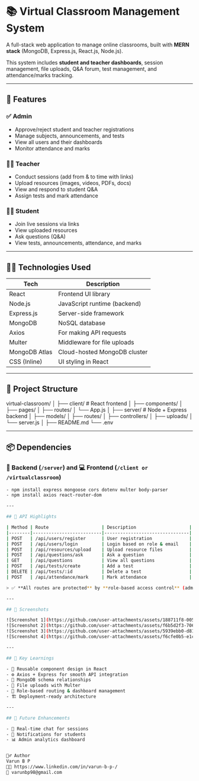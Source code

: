 # 📚 Virtual Classroom Management System

A full-stack web application to manage online classrooms, built with **MERN stack** (MongoDB, Express.js, React.js, Node.js).

This system includes **student and teacher dashboards**, session management, file uploads, Q&A forum, test management, and attendance/marks tracking.

---

## 🚀 Features

### ✅ Admin
- Approve/reject student and teacher registrations
- Manage subjects, announcements, and tests
- View all users and their dashboards
- Monitor attendance and marks

### 👨‍🏫 Teacher
- Conduct sessions (add from & to time with links)
- Upload resources (images, videos, PDFs, docs)
- View and respond to student Q&A
- Assign tests and mark attendance

### 👨‍🎓 Student
- Join live sessions via links
- View uploaded resources
- Ask questions (Q&A)
- View tests, announcements, attendance, and marks

---

## 🧑‍💻 Technologies Used

| Tech          | Description                          |
|---------------|--------------------------------------|
| React         | Frontend UI library                  |
| Node.js       | JavaScript runtime (backend)         |
| Express.js    | Server-side framework                |
| MongoDB       | NoSQL database                       |
| Axios         | For making API requests              |
| Multer        | Middleware for file uploads          |
| MongoDB Atlas | Cloud-hosted MongoDB cluster         |
| CSS (Inline)  | UI styling in React                  |

---

## 📁 Project Structure

virtual-classroom/ │ ├── client/ # React frontend │ ├── components/ │ ├── pages/ │ ├── routes/ │ └── App.js │ ├── server/ # Node + Express backend │ ├── models/ │ ├── routes/ │ ├── controllers/ │ ├── uploads/ │ └── server.js │ ├── README.md └── .env


---

## 📦 Dependencies

### 🔧 Backend (`/server`) and 💻 Frontend (`/client or /virtualclassroom`)

```bash
- npm install express mongoose cors dotenv multer body-parser
- npm install axios react-router-dom

---

## 🧪 API Highlights 

| Method | Route                    | Description                    |
|--------|--------------------------|--------------------------------|
| POST   | /api/users/register      | User registration              |
| POST   | /api/users/login         | Login based on role & email    |
| POST   | /api/resources/upload    | Upload resource files          |
| POST   | /api/questions/ask       | Ask a question                 |
| GET    | /api/questions           | View all questions             |
| POST   | /api/tests/create        | Add a test                     |
| DELETE | /api/tests/:id           | Delete a test                  |
| POST   | /api/attendance/mark     | Mark attendance                |

> ✅ **All routes are protected** by **role-based access control** (admin, teacher, student)

---

## 📸 Screenshots

![Screenshot 1](https://github.com/user-attachments/assets/188711f8-0056-4ae3-afbf-7adb300a6456)  
![Screenshot 2](https://github.com/user-attachments/assets/f6b5d2f3-7069-4799-aad1-f55a72aaed21)  
![Screenshot 3](https://github.com/user-attachments/assets/5939ebb0-d813-4599-86b1-e7e1954ad7b9)  
![Screenshot 4](https://github.com/user-attachments/assets/f6cfe0b5-e1c1-4fd0-ac4a-5e44cae3b5d7)

---

## 🧠 Key Learnings

- 🧩 Reusable component design in React  
- ⚙️ Axios + Express for smooth API integration  
- 🧬 MongoDB schema relationships  
- 📁 File uploads with Multer  
- 🔐 Role-based routing & dashboard management  
- 🏗️ Deployment-ready architecture  

---

## 🚀 Future Enhancements

- 💬 Real-time chat for sessions  
- 🔔 Notifications for students  
- 📊 Admin analytics dashboard  


🙋‍♂️ Author
Varun B P
🧑‍💼 https://www.linkedin.com/in/varun-b-p-/
📧 varunbp98@gmail.com
